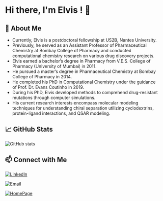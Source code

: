 
# Hi there, I'm Elvis ! 👋

## 🚀 About Me

- Currently, Elvis is a postdoctoral fellowship at US2B, Nantes University. 
- Previously, he served as an Assistant Professor of Pharmaceutical Chemistry at Bombay College of Pharmacy and conducted computational chemistry research on various drug discovery projects.
- Elvis earned a bachelor’s degree in Pharmacy from V.E.S. College of Pharmacy (University of Mumbai) in 2011.
- He pursued a master’s degree in Pharmaceutical Chemistry at Bombay College of Pharmacy in 2014.
- He completed his PhD in Computational Chemistry under the guidance of Prof. Dr. Evans Coutinho in 2019.
- During his PhD, Elvis developed methods to comprehend drug-resistant mutations through computer simulations.
- His current research interests encompass molecular modeling techniques for understanding chiral separation utilizing cyclodextrins, protein-ligand interactions, and QSAR modeling.




## 📈 GitHub Stats

![GitHub stats](https://github-readme-stats.vercel.app/api?username=elvismartis&show_icons=true&theme=radical)

## 📫 Connect with Me

[![LinkedIn](https://img.shields.io/badge/-LinkedIn-blue?style=flat-square&logo=Linkedin&logoColor=white&link=https://www.linkedin.com/in/elvisadrianmartis/)](https://www.linkedin.com/in/elvisadrianmartis/) 

[![Email](https://img.shields.io/badge/-Email-black?style=flat-square&logo=Gmail&logoColor=white&link=mailto:elvis.afmartis@gmail.com)](mailto:elvis.afmartis@gmail.com)

[![HomePage](https://img.shields.io/badge/-HomePage-green?style=flat-square&logo=Homepage&logoColor=white&link=https://elvismartis.github.io/)](https://elvismartis.github.io)
